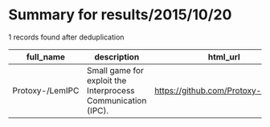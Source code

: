
# Summary for results/2015/10/20
    
1 records found after deduplication

| full_name | description | html_url | matched_list | matched_count | pushed_at | size | stargazers_count | language | forks_count |
|-----------------|--------------------------------------------------------------|------------------------------------|----------------|-----------------|---------------------------|--------|--------------------|------------|---------------|
| Protoxy-/LemIPC | Small game for exploit the Interprocess Communication (IPC). | https://github.com/Protoxy-/LemIPC | ['exploit'] | 1 | 2015-10-20 23:18:36+00:00 | 152 | 0 | C | 0 |
